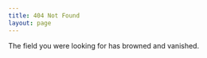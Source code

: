 ```yaml
---
title: 404 Not Found
layout: page
---
```


The field you were looking for has browned and vanished.
